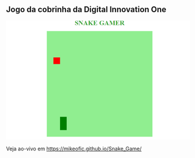 ## Jogo da cobrinha da Digital Innovation One

![SnakeGame](snakeGame.PNG)


Veja ao-vivo em https://mikeofic.github.io/Snake_Game/

